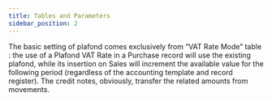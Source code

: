 ```yaml
---
title: Tables and Parameters
sidebar_position: 2
---
```


The basic setting of plafond comes exclusively from “VAT Rate Mode” table : the use of a Plafond VAT Rate in a Purchase record will use the existing plafond, while its insertion on Sales will increment the available value for the following period (regardless of the accounting template and record register). The credit notes, obviously, transfer the related amounts from movements.






